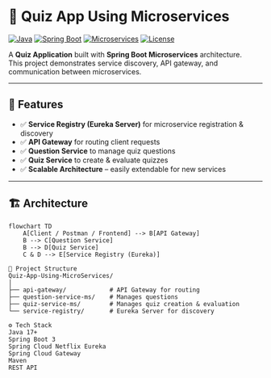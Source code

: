 # 🎯 Quiz App Using Microservices

[![Java](https://img.shields.io/badge/Java-17-blue)](https://www.oracle.com/java/technologies/javase/jdk17-archive-downloads.html)
[![Spring Boot](https://img.shields.io/badge/Spring%20Boot-3.x-green)](https://spring.io/projects/spring-boot)
[![Microservices](https://img.shields.io/badge/Architecture-Microservices-orange)](#)
[![License](https://img.shields.io/badge/License-MIT-lightgrey)](LICENSE)

A **Quiz Application** built with **Spring Boot Microservices** architecture.  
This project demonstrates service discovery, API gateway, and communication between microservices.

---

## 🚀 Features

- ✅ **Service Registry (Eureka Server)** for microservice registration & discovery  
- ✅ **API Gateway** for routing client requests  
- ✅ **Question Service** to manage quiz questions  
- ✅ **Quiz Service** to create & evaluate quizzes  
- ✅ **Scalable Architecture** – easily extendable for new services  

---

## 🏗️ Architecture

```mermaid
flowchart TD
    A[Client / Postman / Frontend] --> B[API Gateway]
    B --> C[Question Service]
    B --> D[Quiz Service]
    C & D --> E[Service Registry (Eureka)]

📂 Project Structure
Quiz-App-Using-MicroServices/
│
├── api-gateway/            # API Gateway for routing
├── question-service-ms/    # Manages questions
├── quiz-service-ms/        # Manages quiz creation & evaluation
└── service-registry/       # Eureka Server for discovery

⚙️ Tech Stack
Java 17+
Spring Boot 3
Spring Cloud Netflix Eureka
Spring Cloud Gateway
Maven
REST API
